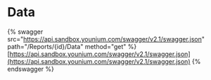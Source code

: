 # Data

{% swagger src="https://api.sandbox.younium.com/swagger/v2.1/swagger.json" path="/Reports/{id}/Data" method="get" %}
[https://api.sandbox.younium.com/swagger/v2.1/swagger.json](https://api.sandbox.younium.com/swagger/v2.1/swagger.json)
{% endswagger %}
